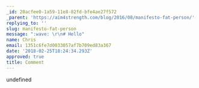 ```yaml
---
_id: 20acfee0-1a59-11e8-82fd-bfe4ae27f572
_parent: 'https://aim4strength.com/blog/2016/08/manifesto-fat-person/'
replying_to: ''
slug: manifesto-fat-person
message: ":wave: \r\n# Hello"
name: Chris
email: 1351c6fe7d0033057af7b709ed83a367
date: '2018-02-25T18:24:34.293Z'
approved: true
title: Comment
---
```

undefined
